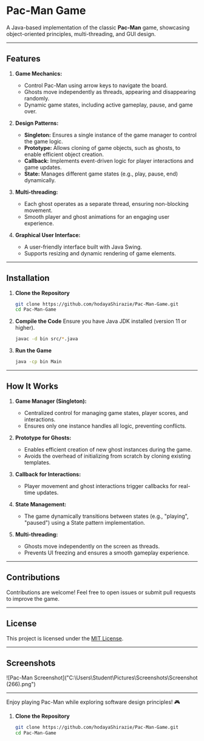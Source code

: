 # Pac-Man Game

A Java-based implementation of the classic **Pac-Man** game, showcasing object-oriented principles, multi-threading, and GUI design.

---

## Features

1. **Game Mechanics:**
   - Control Pac-Man using arrow keys to navigate the board.
   - Ghosts move independently as threads, appearing and disappearing randomly.
   - Dynamic game states, including active gameplay, pause, and game over.

2. **Design Patterns:**
   - **Singleton:** Ensures a single instance of the game manager to control the game logic.
   - **Prototype:** Allows cloning of game objects, such as ghosts, to enable efficient object creation.
   - **Callback:** Implements event-driven logic for player interactions and game updates.
   - **State:** Manages different game states (e.g., play, pause, end) dynamically.

3. **Multi-threading:**
   - Each ghost operates as a separate thread, ensuring non-blocking movement.
   - Smooth player and ghost animations for an engaging user experience.

4. **Graphical User Interface:**
   - A user-friendly interface built with Java Swing.
   - Supports resizing and dynamic rendering of game elements.

---

## Installation

1. **Clone the Repository**
   ```bash
   git clone https://github.com/hodayaShirazie/Pac-Man-Game.git
   cd Pac-Man-Game
   ```

2. **Compile the Code**
   Ensure you have Java JDK installed (version 11 or higher).
   ```bash
   javac -d bin src/*.java
   ```

3. **Run the Game**
   ```bash
   java -cp bin Main
   ```

---

## How It Works

1. **Game Manager (Singleton):**
   - Centralized control for managing game states, player scores, and interactions.
   - Ensures only one instance handles all logic, preventing conflicts.

2. **Prototype for Ghosts:**
   - Enables efficient creation of new ghost instances during the game.
   - Avoids the overhead of initializing from scratch by cloning existing templates.

3. **Callback for Interactions:**
   - Player movement and ghost interactions trigger callbacks for real-time updates.

4. **State Management:**
   - The game dynamically transitions between states (e.g., "playing", "paused") using a State pattern implementation.

5. **Multi-threading:**
   - Ghosts move independently on the screen as threads.
   - Prevents UI freezing and ensures a smooth gameplay experience.

---

## Contributions

Contributions are welcome! Feel free to open issues or submit pull requests to improve the game.

---

## License

This project is licensed under the [MIT License](LICENSE).

---

## Screenshots

![Pac-Man Screenshot]("C:\Users\Student\Pictures\Screenshots\Screenshot (266).png")


---

Enjoy playing Pac-Man while exploring software design principles! 🎮

1. **Clone the Repository**
   ```bash
   git clone https://github.com/hodayaShirazie/Pac-Man-Game.git
   cd Pac-Man-Game
